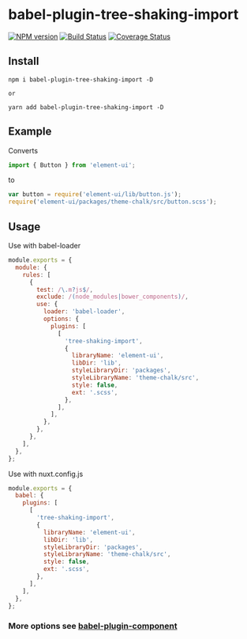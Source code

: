 # babel-plugin-tree-shaking-import

[![NPM version](https://img.shields.io/npm/v/babel-plugin-tree-shaking-import.svg)](https://npmjs.org/package/babel-plugin-tree-shaking-import)
[![Build Status](https://travis-ci.org/ElementUI/babel-plugin-component.svg?branch=master)](https://travis-ci.org/ElementUI/babel-plugin-component)
[![Coverage Status](https://coveralls.io/repos/github/QingWei-Li/babel-plugin-component/badge.svg?branch=master)](https://coveralls.io/github/QingWei-Li/babel-plugin-component?branch=master)

## Install

```shell
npm i babel-plugin-tree-shaking-import -D

or

yarn add babel-plugin-tree-shaking-import -D
```

## Example

Converts

```javascript
import { Button } from 'element-ui';
```

to

```javascript
var button = require('element-ui/lib/button.js');
require('element-ui/packages/theme-chalk/src/button.scss');
```

## Usage

Use with babel-loader

```javascript
module.exports = {
  module: {
    rules: [
      {
        test: /\.m?js$/,
        exclude: /(node_modules|bower_components)/,
        use: {
          loader: 'babel-loader',
          options: {
            plugins: [
              [
                'tree-shaking-import',
                {
                  libraryName: 'element-ui',
                  libDir: 'lib',
                  styleLibraryDir: 'packages',
                  styleLibraryName: 'theme-chalk/src',
                  style: false,
                  ext: '.scss',
                },
              ],
            ],
          },
        },
      },
    ],
  },
};
```

Use with nuxt.config.js

```javascript
module.exports = {
  babel: {
    plugins: [
      [
        'tree-shaking-import',
        {
          libraryName: 'element-ui',
          libDir: 'lib',
          styleLibraryDir: 'packages',
          styleLibraryName: 'theme-chalk/src',
          style: false,
          ext: '.scss',
        },
      ],
    ],
  },
};
```

### More options see [babel-plugin-component](https://github.com/ElementUI/babel-plugin-component)
